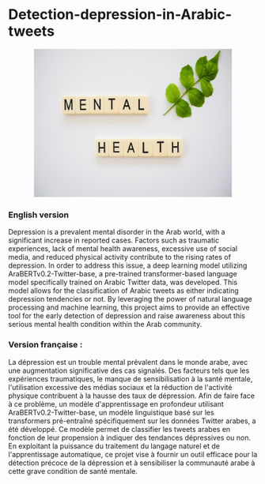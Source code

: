 # Detection-depression-in-Arabic-tweets

<p align="center">
  <img src="https://github.com/ahmadhamad55/Detection-depression-in-Arabic-tweets/blob/main/mentalhealth.jpg"  width="400" height="300">
</p>

### English version 
Depression is a prevalent mental disorder in the Arab world, with a significant increase in reported cases. Factors such as traumatic experiences, lack of mental health awareness, excessive use of social media, and reduced physical activity contribute to the rising rates of depression. In order to address this issue, a deep learning model utilizing AraBERTv0.2-Twitter-base, a pre-trained transformer-based language model specifically trained on Arabic Twitter data, was developed. This model allows for the classification of Arabic tweets as either indicating depression tendencies or not. By leveraging the power of natural language processing and machine learning, this project aims to provide an effective tool for the early detection of depression and raise awareness about this serious mental health condition within the Arab community.


### Version française :
La dépression est un trouble mental prévalent dans le monde arabe, avec une augmentation significative des cas signalés. Des facteurs tels que les expériences traumatiques, le manque de sensibilisation à la santé mentale, l'utilisation excessive des médias sociaux et la réduction de l'activité physique contribuent à la hausse des taux de dépression. Afin de faire face à ce problème, un modèle d'apprentissage en profondeur utilisant AraBERTv0.2-Twitter-base, un modèle linguistique basé sur les transformers pré-entraîné spécifiquement sur les données Twitter arabes, a été développé. Ce modèle permet de classifier les tweets arabes en fonction de leur propension à indiquer des tendances dépressives ou non. En exploitant la puissance du traitement du langage naturel et de l'apprentissage automatique, ce projet vise à fournir un outil efficace pour la détection précoce de la dépression et à sensibiliser la communauté arabe à cette grave condition de santé mentale.
